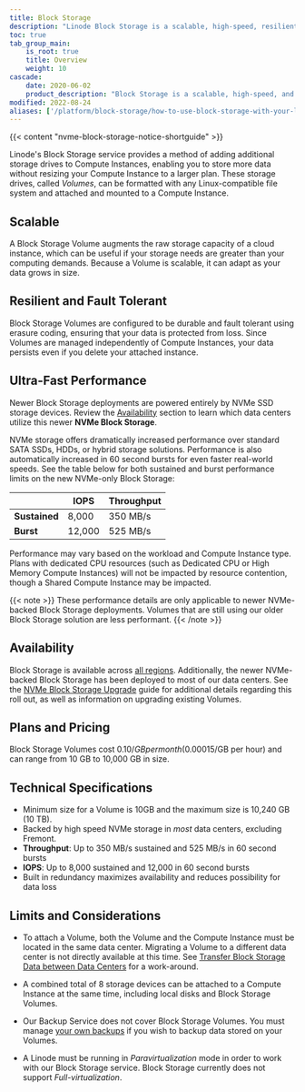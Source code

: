 ```yaml
---
title: Block Storage
description: "Linode Block Storage is a scalable, high-speed, resilient and fault tolerant storage service."
toc: true
tab_group_main:
    is_root: true
    title: Overview
    weight: 10
cascade:
    date: 2020-06-02
    product_description: "Block Storage is a scalable, high-speed, and fault tolerant storage service used to add additional storage to a Linode Compute Instance."
modified: 2022-08-24
aliases: ['/platform/block-storage/how-to-use-block-storage-with-your-linode/','/platform/block-storage/how-to-use-block-storage-with-your-linode-new-manager/','/platform/block-storage/how-to-use-block-storage-with-your-linode-classic-manager/','/platform/how-to-use-block-storage-with-your-linode/','/platform/block-storage/','/guides/platform/block-storage/','/guides/how-to-use-block-storage-with-your-linode/']
---
```


{{< content "nvme-block-storage-notice-shortguide" >}}

Linode's Block Storage service provides a method of adding additional storage drives to Compute Instances, enabling you to store more data without resizing your Compute Instance to a larger plan. These storage drives, called *Volumes*, can be formatted with any Linux-compatible file system and attached and mounted to a Compute Instance.

## Scalable

A Block Storage Volume augments the raw storage capacity of a cloud instance, which can be useful if your storage needs are greater than your computing demands. Because a Volume is scalable, it can adapt as your data grows in size.

## Resilient and Fault Tolerant

Block Storage Volumes are configured to be durable and fault tolerant using erasure coding, ensuring that your data is protected from loss. Since Volumes are managed independently of Compute Instances, your data persists even if you delete your attached instance.

## Ultra-Fast Performance

Newer Block Storage deployments are powered entirely by NVMe SSD storage devices. Review the [Availability](#availability) section to learn which data centers utilize this newer **NVMe Block Storage**.

NVMe storage offers dramatically increased performance over standard SATA SSDs, HDDs, or hybrid storage solutions. Performance is also automatically increased in 60 second bursts for even faster real-world speeds. See the table below for both sustained and burst performance limits on the new NVMe-only Block Storage:

| | IOPS | Throughput |
| -- | -- | -- |
| **Sustained** | 8,000 | 350 MB/s |
| **Burst** | 12,000 | 525 MB/s |

Performance may vary based on the workload and Compute Instance type. Plans with dedicated CPU resources (such as Dedicated CPU or High Memory Compute Instances) will not be impacted by resource contention, though a Shared Compute Instance may be impacted.

{{< note >}}
These performance details are only applicable to newer NVMe-backed Block Storage deployments. Volumes that are still using our older Block Storage solution are less performant.
{{< /note >}}

## Availability

Block Storage is available across [all regions](https://www.linode.com/global-infrastructure/). Additionally, the newer NVMe-backed Block Storage has been deployed to most of our data centers. See the [NVMe Block Storage Upgrade](/docs/products/storage/block-storage/guides/nvme-upgrade/) guide for additional details regarding this roll out, as well as information on upgrading existing Volumes.

## Plans and Pricing

Block Storage Volumes cost $0.10/GB per month ($0.00015/GB per hour) and can range from 10 GB to 10,000 GB in size.

## Technical Specifications

- Minimum size for a Volume is 10GB and the maximum size is 10,240 GB (10 TB).
- Backed by high speed NVMe storage in *most* data centers, excluding Fremont.
- **Throughput**: Up to 350 MB/s sustained and 525 MB/s in 60 second bursts
- **IOPS**: Up to 8,000 sustained and 12,000 in 60 second bursts
- Built in redundancy maximizes availability and reduces possibility for data loss

## Limits and Considerations

- To attach a Volume, both the Volume and the Compute Instance must be located in the same data center. Migrating a Volume to a different data center is not directly available at this time. See [Transfer Block Storage Data between Data Centers](/docs/products/storage/block-storage/guides/transfer-volume-data-between-data-centers/) for a work-around.

- A combined total of 8 storage devices can be attached to a Compute Instance at the same time, including local disks and Block Storage Volumes.

- Our Backup Service does not cover Block Storage Volumes. You must manage [your own backups](/docs/guides/backing-up-your-data/) if you wish to backup data stored on your Volumes.

- A Linode must be running in *Paravirtualization* mode in order to work with our Block Storage service. Block Storage currently does not support *Full-virtualization*.